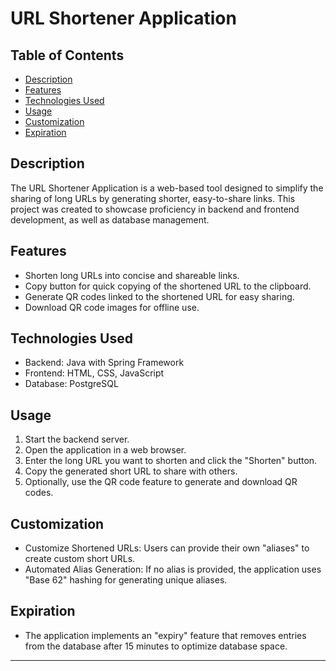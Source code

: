 # URL Shortener Application

## Table of Contents
- [Description](#description)
- [Features](#features)
- [Technologies Used](#technologies-used)
- [Usage](#usage)
- [Customization](#customization)
- [Expiration](#expiration)

## Description
The URL Shortener Application is a web-based tool designed to simplify the sharing of long URLs by generating shorter, easy-to-share links. This project was created to showcase proficiency in backend and frontend development, as well as database management.

## Features
- Shorten long URLs into concise and shareable links.
- Copy button for quick copying of the shortened URL to the clipboard.
- Generate QR codes linked to the shortened URL for easy sharing.
- Download QR code images for offline use.

## Technologies Used
- Backend: Java with Spring Framework
- Frontend: HTML, CSS, JavaScript
- Database: PostgreSQL

## Usage
1. Start the backend server.
2. Open the application in a web browser.
3. Enter the long URL you want to shorten and click the "Shorten" button.
4. Copy the generated short URL to share with others.
5. Optionally, use the QR code feature to generate and download QR codes.

## Customization
- Customize Shortened URLs: Users can provide their own "aliases" to create custom short URLs.
- Automated Alias Generation: If no alias is provided, the application uses "Base 62" hashing for generating unique aliases.

## Expiration
- The application implements an "expiry" feature that removes entries from the database after 15 minutes to optimize database space.


---
